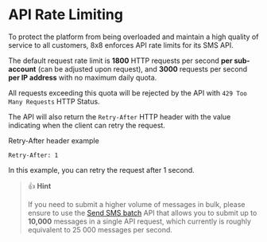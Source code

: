 # API Rate Limiting

To protect the platform from being overloaded and maintain a high quality of service to all customers, 8x8 enforces API rate limits for its SMS API.

The default request rate limit is **1800** HTTP requests per second **per sub-account** (can be adjusted upon request), and **3000** requests per second **per IP address** with no maximum daily quota.  

All requests exceeding this quota will be rejected by the API with `429 Too Many Requests` HTTP Status.

The API will also return the `Retry-After` HTTP header with the value indicating when the client can retry the request.

Retry-After header example

```text
Retry-After: 1

```

In this example, you can retry the request after 1 second.

> 👍 **Hint**
>
> If you need to submit a higher volume of messages in bulk, please ensure to use the [Send SMS batch](/connect/reference/send-many-sms) API that allows you to submit up to **10,000** messages in a single API request, which currently is roughly equivalent to 25 000 messages per second.
>
>
